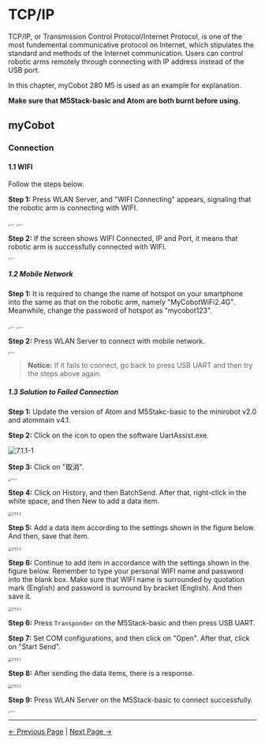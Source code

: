 # TCP/IP

TCP/IP, or Transmission Control Protocol/Internet Protocol, is one of the most fundemental communicative protocol on Internet, which stipulates the standard and methods of the Internet communication. Users can control robotic arms remotely through connecting with IP address instead of the USB port.

In this chapter, myCobot 280 M5 is used as an example for explanation.

**Make sure that M5Stack-basic and Atom are both burnt before using.**

## myCobot

### Connection

#### 1.1 WIFI

Follow the steps below.

**Step 1:** Press WLAN Server, and "WIFI Connecting" appears, signaling that the robotic arm is connecting with WIFI.

<img src="../../resources/10-ApplicationBasePython/TCPIP/WLANServer.jpg" alt="7.1.1-1" style="zoom: 25%;" />

<img src="../../resources/10-ApplicationBasePython/TCPIP/WIFIconnecting.jpg" alt="7.1.1-1" style="zoom: 25%;" />

**Step 2:** If the screen shows WIFI Connected, IP and Port, it means that robotic arm is successfully connected with WIFI.

<img src="../../resources/10-ApplicationBasePython/TCPIP/successfulconnected.jpg" alt="7.1.1-1" style="zoom: 25%;" />

##### 1.2 Mobile Network

**Step 1:** It is required to change the name of hotspot on your smartphone into the same as that on the robotic arm, namely "MyCobotWiFi2.4G". Meanwhile, change the password of hotspot as "mycobot123".

<img src="../../resources/10-ApplicationBasePython/TCPIP/hotspot1.jpg" alt="7.1.1-1" style="zoom: 25%;" />

<img src="../../resources/10-ApplicationBasePython/TCPIP/hotspot2.jpg" alt="7.1.1-1" style="zoom: 25%;" />

**Step 2:** Press WLAN Server to connect with mobile network.

<img src="../../resources/10-ApplicationBasePython/TCPIP/mobilenetwork.jpg" alt="7.1.1-1" style="zoom: 25%;" />



> **Notice:** If it fails to connect, go back to press USB UART and then try the steps above again.

##### 1.3 Solution to Failed Connection

**Step 1:** Update the version of Atom and M5Stakc-basic to the minirobot v2.0 and atommain v4.1.

**Step 2:** Click on the icon to open the software UartAssist.exe.

<img src="../../resources/10-ApplicationBasePython/TCPIP/UartAssist.jpg" alt="7.1.1-1">

**Step 3:** Click on "取消".

<img src="../../resources/10-ApplicationBasePython/TCPIP/UartAssist1.jpg" alt="7.1.1-1" style="zoom:33%;" >

**Step 4:** Click on History, and then BatchSend. After that, right-click in the white space, and then New to add a data item.

<img src="../../resources/10-ApplicationBasePython/TCPIP/UartAssist2.jpg" alt="7.1.1-1" style="zoom: 50%;" >

**Step 5:** Add a data item according to the settings shown in the figure below. And then, save that item.

<img src="../../resources/10-ApplicationBasePython/TCPIP/UartAssist3.jpg" alt="7.1.1-1" style="zoom: 50%;" >

**Step 6:** Continue to add item in accordance with the settings shown in the figure below. Remember to type your personal WIFI name and password into the blank box. Make sure that WIFI name is surrounded by quotation mark (English) and password is surround by bracket (English). And then save it.

<img src="../../resources/10-ApplicationBasePython/TCPIP/UartAssist4.jpg" alt="7.1.1-1" style="zoom: 50%;" >

**Step 6:** Press `Transponder` on the M5Stack-basic and then press USB UART.

**Step 7:** Set COM configurations, and then click on "Open". After that, click on "Start Send".

<img src="../../resources/10-ApplicationBasePython/TCPIP/UartAssist5.jpg" alt="7.1.1-1" style="zoom: 50%;" >

**Step 8:** After sending the data items, there is a response.

<img src="../../resources/10-ApplicationBasePython/TCPIP/UartAssist6.jpg" alt="7.1.1-1" style="zoom: 50%;" >

**Step 9:** Press WLAN Server on the M5Stack-basic to connect successfully.

<img src="../../resources/10-ApplicationBasePython/TCPIP/UartAssist7.jpg" alt="7.1.1-1" style="zoom: 25%;" >

---

[← Previous Page](2_API.md) | [Next Page →](4_Handle_control.md)